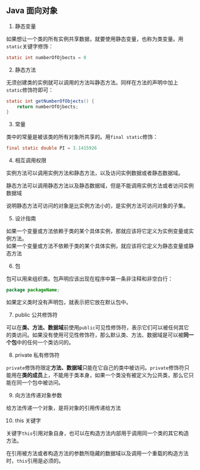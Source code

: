 ## Java 面向对象

1. 静态变量

如果想让一个类的所有实例共享数据，就要使用静态变量，也称为类变量。用`static`关键字修饰：

```java
static int numberOfOjbects = 0
```

2. 静态方法

无须创建类的实例就可以调用的方法叫静态方法。同样在方法的声明中加上`static`修饰符即可：

```java
static int getNumberOfObjects() {
    return numberOfOjbects;
}
```

3. 常量

类中的常量是被该类的所有对象所共享的。用`final static`修饰：

```java
final static double PI = 3.1415926
```

4. 相互调用权限

实例方法可以调用实例方法和静态方法，以及访问实例数据或者静态数据域。

静态方法可以调用静态方法以及静态数据域，但是不能调用实例方法或者访问实例数据域

说明静态方法可访问的对象是比实例方法小的，是实例方法可访问对象的子集。

5. 设计指南

如果一个变量或方法依赖于类的某个具体实例，那就应该将它定义为实例变量或实例方法。<br>
如果一个变量或方法不依赖于类的某个具体实例，就应该将它定义为静态变量或静态方法

6. 包

包可以用来组织类。包声明应该出现在程序中第一条非注释和非空白行：

```java
package packageName;
```

如果定义类时没有声明包，就表示把它放在默认包中。

7. public 公共修饰符

可以在**类、方法、数据域**前使用`public`可见性修饰符，表示它们可以被任何其它的类访问。如果没有使用可见性修饰符，那么默认类、方法、数据域是可以被**同一个包**中的任何一个类访问的。

8. private 私有修饰符

`private`修饰符限定**方法、数据域**只能在它自己的类中被访问。`private`修饰符只能用在**类的成员**上，不能用于类本身，如果一个类没有被定义为公共类，那么它只能在同一个包中被访问。

9. 向方法传递对象参数

给方法传递一个对象，是将对象的引用传递给方法

10. this 关键字

关键字`this`引用对象自身，也可以在构造方法内部用于调用同一个类的其它构造方法。

在引用被方法或者构造方法的参数所隐藏的数据域以及调用一个重载的构造方法时，`this`引用是必须的。
